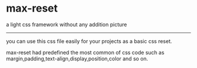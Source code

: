 max-reset
=========

a light css framework without any addition picture

------------------------------------------------------------------------------------------------------------------------

you can use this css file easily for your projects as a basic css reset.

max-reset had predefined the most common of css code such as margin,padding,text-align,display,position,color and so on.
